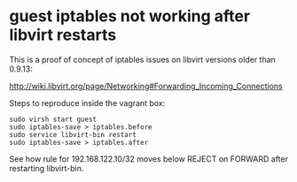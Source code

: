 guest iptables not working after libvirt restarts
=================================================

This is a proof of concept of iptables issues on libvirt versions
older than 0.9.13:

http://wiki.libvirt.org/page/Networking#Forwarding_Incoming_Connections

Steps to reproduce inside the vagrant box:

    sudo virsh start guest
    sudo iptables-save > iptables.before
    sudo service libvirt-bin restart
    sudo iptables-save > iptables.after

See how rule for 192.168.122.10/32 moves below REJECT on FORWARD
after restarting libvirt-bin.

